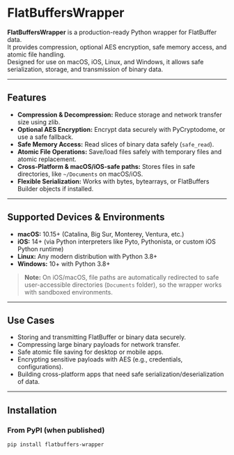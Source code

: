 # FlatBuffersWrapper

**FlatBuffersWrapper** is a production-ready Python wrapper for FlatBuffer data.  
It provides compression, optional AES encryption, safe memory access, and atomic file handling.  
Designed for use on macOS, iOS, Linux, and Windows, it allows safe serialization, storage, and transmission of binary data.

---

## Features

- **Compression & Decompression:** Reduce storage and network transfer size using zlib.  
- **Optional AES Encryption:** Encrypt data securely with PyCryptodome, or use a safe fallback.  
- **Safe Memory Access:** Read slices of binary data safely (`safe_read`).  
- **Atomic File Operations:** Save/load files safely with temporary files and atomic replacement.  
- **Cross-Platform & macOS/iOS-safe paths:** Stores files in safe directories, like `~/Documents` on macOS/iOS.  
- **Flexible Serialization:** Works with bytes, bytearrays, or FlatBuffers Builder objects if installed.

---

## Supported Devices & Environments

- **macOS:** 10.15+ (Catalina, Big Sur, Monterey, Ventura, etc.)  
- **iOS:** 14+ (via Python interpreters like Pyto, Pythonista, or custom iOS Python runtime)  
- **Linux:** Any modern distribution with Python 3.8+  
- **Windows:** 10+ with Python 3.8+  

> **Note:** On iOS/macOS, file paths are automatically redirected to safe user-accessible directories (`Documents` folder), so the wrapper works with sandboxed environments.

---

## Use Cases

- Storing and transmitting FlatBuffer or binary data securely.  
- Compressing large binary payloads for network transfer.  
- Safe atomic file saving for desktop or mobile apps.  
- Encrypting sensitive payloads with AES (e.g., credentials, configurations).  
- Building cross-platform apps that need safe serialization/deserialization of data.

---

## Installation

### From PyPI (when published)

```bash
pip install flatbuffers-wrapper